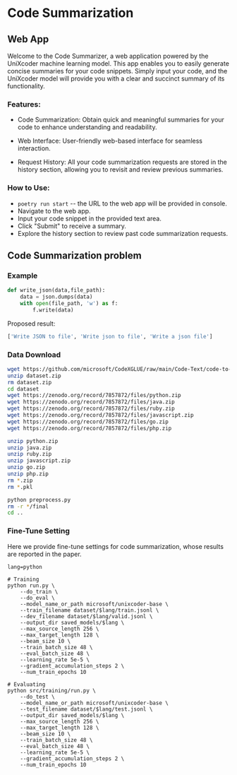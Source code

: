 # Code Summarization

## Web App

Welcome to the Code Summarizer, a web application powered by the UniXcoder machine learning model. This app enables you to easily generate concise summaries for your code snippets. Simply input your code, and the UniXcoder model will provide you with a clear and succinct summary of its functionality.

### Features:

- Code Summarization: Obtain quick and meaningful summaries for your code to enhance understanding and readability.

- Web Interface: User-friendly web-based interface for seamless interaction.

- Request History: All your code summarization requests are stored in the history section, allowing you to revisit and review previous summaries.

### How to Use:

- `poetry run start` -- the URL to the web app will be provided in console.
- Navigate to the web app.
- Input your code snippet in the provided text area.
- Click "Submit" to receive a summary.
- Explore the history section to review past code summarization requests.

## Code Summarization problem

### Example
```python
def write_json(data,file_path):
    data = json.dumps(data)
    with open(file_path, 'w') as f:
        f.write(data)
```

Proposed result:

```python
['Write JSON to file', 'Write json to file', 'Write a json file']
```

### Data Download

```bash
wget https://github.com/microsoft/CodeXGLUE/raw/main/Code-Text/code-to-text/dataset.zip
unzip dataset.zip
rm dataset.zip
cd dataset
wget https://zenodo.org/record/7857872/files/python.zip
wget https://zenodo.org/record/7857872/files/java.zip
wget https://zenodo.org/record/7857872/files/ruby.zip
wget https://zenodo.org/record/7857872/files/javascript.zip
wget https://zenodo.org/record/7857872/files/go.zip
wget https://zenodo.org/record/7857872/files/php.zip

unzip python.zip
unzip java.zip
unzip ruby.zip
unzip javascript.zip
unzip go.zip
unzip php.zip
rm *.zip
rm *.pkl

python preprocess.py
rm -r */final
cd ..
```

### Fine-Tune Setting

Here we provide fine-tune settings for code summarization, whose results are reported in the paper.

```shell
lang=python

# Training
python run.py \
	--do_train \
	--do_eval \
	--model_name_or_path microsoft/unixcoder-base \
	--train_filename dataset/$lang/train.jsonl \
	--dev_filename dataset/$lang/valid.jsonl \
	--output_dir saved_models/$lang \
	--max_source_length 256 \
	--max_target_length 128 \
	--beam_size 10 \
	--train_batch_size 48 \
	--eval_batch_size 48 \
	--learning_rate 5e-5 \
	--gradient_accumulation_steps 2 \
	--num_train_epochs 10 
	
# Evaluating	
python src/training/run.py \
	--do_test \
	--model_name_or_path microsoft/unixcoder-base \
	--test_filename dataset/$lang/test.jsonl \
	--output_dir saved_models/$lang \
	--max_source_length 256 \
	--max_target_length 128 \
	--beam_size 10 \
	--train_batch_size 48 \
	--eval_batch_size 48 \
	--learning_rate 5e-5 \
	--gradient_accumulation_steps 2 \
	--num_train_epochs 10 	
```
